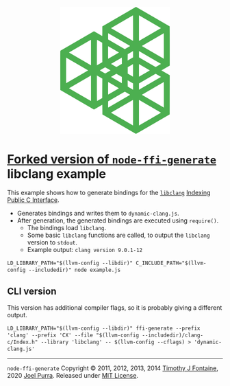 <p align="center">
  <a href="https://github.com/node-ffi-packager"><img src="https://raw.githubusercontent.com/node-ffi-packager/resources/master/logotype/node-ffi-packager.svg?sanitize=true" alt="node-ffi-packager logotype, impossible cubes in green" width="256" border="0" /></a>
</p>

# [Forked version of `node-ffi-generate`](https://github.com/node-ffi-packager/node-ffi-generate) libclang example

This example shows how to generate bindings for the [`libclang`](https://clang.llvm.org/) [Indexing Public C Interface](https://clang.llvm.org/doxygen/Index_8h_source.html).

- Generates bindings and writes them to `dynamic-clang.js`.
- After generation, the generated bindings are executed using `require()`.
  - The bindings load `libclang`.
  - Some basic `libclang` functions are called, to output the `libclang` version to `stdout`.
  - Example output: `clang version 9.0.1-12`

```shell
LD_LIBRARY_PATH="$(llvm-config --libdir)" C_INCLUDE_PATH="$(llvm-config --includedir)" node example.js
```

## CLI version

This version has additional compiler flags, so it is probably giving a different output.

```shell
LD_LIBRARY_PATH="$(llvm-config --libdir)" ffi-generate --prefix 'clang' --prefix 'CX' --file "$(llvm-config --includedir)/clang-c/Index.h" --library 'libclang' -- $(llvm-config --cflags) > 'dynamic-clang.js'
```

---

`node-ffi-generate` Copyright &copy; 2011, 2012, 2013, 2014 [Timothy J Fontaine](https://github.com/tjfontaine), 2020 [Joel Purra](https://joelpurra.com/). Released under [MIT License](https://opensource.org/licenses/MIT).
